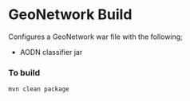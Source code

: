 GeoNetwork Build
===============

Configures a GeoNetwork war file with the following;

* AODN classifier jar

### To build

```
mvn clean package 
```


